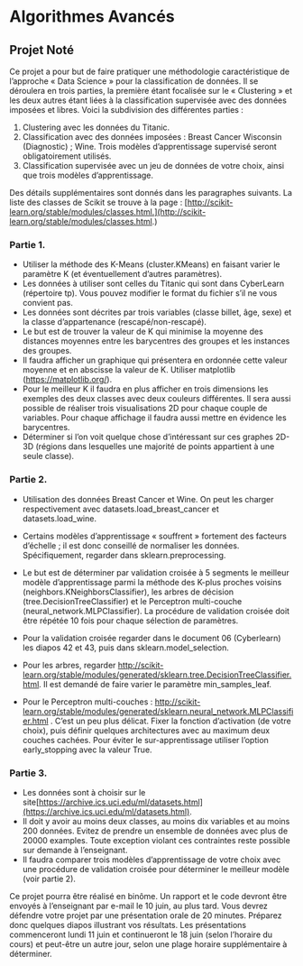 # Algorithmes Avancés


## Projet Noté

Ce projet a pour but de faire pratiquer une méthodologie caractéristique de l’approche « Data
Science » pour la classification de données. Il se déroulera en trois parties, la première étant
focalisée sur le « Clustering » et les deux autres étant liées à la classification supervisée avec
des données imposées et libres. Voici la subdivision des différentes parties :

1. Clustering avec les données du Titanic.
2. Classification avec des données imposées : Breast Cancer Wisconsin (Diagnostic) ;
    Wine. Trois modèles d’apprentissage supervisé seront obligatoirement utilisés.
3. Classification supervisée avec un jeu de données de votre choix, ainsi que trois
    modèles d’apprentissage.

Des détails supplémentaires sont donnés dans les paragraphes suivants. La liste des classes de
Scikit se trouve à la page : [http://scikit-learn.org/stable/modules/classes.html.](http://scikit-learn.org/stable/modules/classes.html.)

### Partie 1.


* Utiliser la méthode des K-Means (cluster.KMeans) en faisant varier le paramètre K
(et éventuellement d’autres paramètres).
* Les données à utiliser sont celles du Titanic qui sont dans CyberLearn (répertoire tp).
Vous pouvez modifier le format du fichier s’il ne vous convient pas.
* Les données sont décrites par trois variables (classe billet, âge, sexe) et la classe
d’appartenance (rescapé/non-rescapé).
* Le but est de trouver la valeur de K qui minimise la moyenne des distances moyennes
entre les barycentres des groupes et les instances des groupes.
* Il faudra afficher un graphique qui présentera en ordonnée cette valeur moyenne et en
abscisse la valeur de K. Utiliser matplotlib (https://matplotlib.org/).
* Pour le meilleur K il faudra en plus afficher en trois dimensions les exemples des deux
classes avec deux couleurs différentes. Il sera aussi possible de réaliser trois
visualisations 2D pour chaque couple de variables. Pour chaque affichage il faudra aussi
mettre en évidence les barycentres.
* Déterminer si l’on voit quelque chose d’intéressant sur ces graphes 2D-3D (régions dans
lesquelles une majorité de points appartient à une seule classe).

### Partie 2.

  * Utilisation des données Breast Cancer et Wine. On peut les charger respectivement avec
datasets.load_breast_cancer et datasets.load_wine.
 
* Certains modèles d’apprentissage « souffrent » fortement des facteurs d’échelle ; il est
donc conseillé de normaliser les données. Spécifiquement, regarder
dans sklearn.preprocessing.
* Le but est de déterminer par validation croisée à 5 segments le meilleur modèle
d’apprentissage parmi la méthode des K-plus proches voisins
(neighbors.KNeighborsClassifier), les arbres de décision
(tree.DecisionTreeClassifier) et le Perceptron multi-couche
(neural_network.MLPClassifier). La procédure de validation croisée doit être
répétée 10 fois pour chaque sélection de paramètres.
* Pour la validation croisée regarder dans le document 06 (Cyberlearn) les diapos 42 et
43, puis dans sklearn.model_selection.
* Pour les arbres, regarder http://scikit-learn.org/stable/modules/generated/sklearn.tree.DecisionTreeClassifier.html. Il est
demandé de faire varier le paramètre min_samples_leaf.
* Pour le Perceptron multi-couches : http://scikit-learn.org/stable/modules/generated/sklearn.neural_network.MLPClassifier.html . C’est
un peu plus délicat. Fixer la fonction d’activation (de votre choix), puis définir quelques
architectures avec au maximum deux couches cachées. Pour éviter le sur-apprentissage
utiliser l’option early_stopping avec la valeur True.

### Partie 3.

* Les données sont à choisir sur le site[https://archive.ics.uci.edu/ml/datasets.html](https://archive.ics.uci.edu/ml/datasets.html).
* Il doit y avoir au moins deux classes, au moins dix variables et au moins 200 données.
Evitez de prendre un ensemble de données avec plus de 20000 examples. Toute
exception violant ces contraintes reste possible sur demande à l’enseignant.
* Il faudra comparer trois modèles d’apprentissage de votre choix avec une procédure de
validation croisée pour déterminer le meilleur modèle (voir partie 2).

Ce projet pourra être réalisé en binôme. Un rapport et le code devront être envoyés à
l’enseignant par e-mail le 10 juin, au plus tard. Vous devrez défendre votre projet par une
présentation orale de 20 minutes. Préparez donc quelques diapos illustrant vos résultats. Les
présentations commenceront lundi 11 juin et continueront le 18 juin (selon l’horaire du cours)
et peut-être un autre jour, selon une plage horaire supplémentaire à déterminer.


